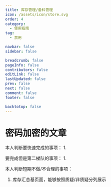 ```yaml
---
title: 库存管理/备料管理
icon: /assets/icon/store.svg
order: 4
category:
  - 使用指南
tag:
  - 禁用

navbar: false
sidebar: false

breadcrumb: false
pageInfo: false
contributors: false
editLink: false
lastUpdated: false
prev: false
next: false
comment: false
footer: false

backtotop: false
---
```


# 密码加密的文章
本人判断要快速完成的事项：
1.

要完成但是第二梯队的事项：
1.

本人判断短期不做/不合理的事项：
1. 库存汇总基页面，能够按照质疑/非质疑分列展示